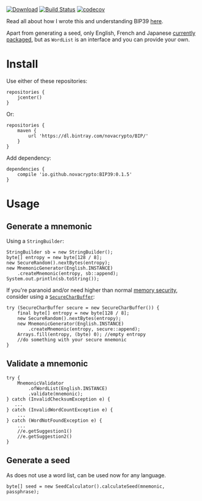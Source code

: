 [![Download](https://api.bintray.com/packages/novacrypto/BIP/BIP39/images/download.svg)](https://bintray.com/novacrypto/BIP/BIP39/_latestVersion) [![Build Status](https://travis-ci.org/NovaCrypto/BIP39.svg?branch=master)](https://travis-ci.org/NovaCrypto/BIP39) [![codecov](https://codecov.io/gh/NovaCrypto/BIP39/branch/master/graph/badge.svg)](https://codecov.io/gh/NovaCrypto/BIP39)

Read all about how I wrote this and understanding BIP39 [here](https://medium.com/@_west_on/coding-a-bip39-microlibrary-in-java-bb90c1109123).

Apart from generating a seed, only English, French and Japanese [currently packaged](https://github.com/NovaCrypto/BIP39/issues/1), but as `WordList` is an interface and you can provide your own.

# Install

Use either of these repositories:

```
repositories {
    jcenter()
}
```

Or:

```
repositories {
    maven {
        url 'https://dl.bintray.com/novacrypto/BIP/'
    }
}
```

Add dependency:

```
dependencies {
    compile 'io.github.novacrypto:BIP39:0.1.5'
}

```

# Usage

## Generate a mnemonic

Using a `StringBuilder`:

```
StringBuilder sb = new StringBuilder();
byte[] entropy = new byte[128 / 8];
new SecureRandom().nextBytes(entropy);
new MnemonicGenerator(English.INSTANCE)
    .createMnemonic(entropy, sb::append);
System.out.println(sb.toString());
```

If you're paranoid and/or need higher than normal [memory security](https://medium.com/@_west_on/protecting-strings-in-jvm-memory-84c365f8f01c), consider using a [`SecureCharBuffer`](https://github.com/NovaCrypto/SecureString):

```
try (SecureCharBuffer secure = new SecureCharBuffer()) {
    final byte[] entropy = new byte[128 / 8];
    new SecureRandom().nextBytes(entropy);
    new MnemonicGenerator(English.INSTANCE)
        .createMnemonic(entropy, secure::append);
    Arrays.fill(entropy, (byte) 0); //empty entropy
    //do something with your secure mnemonic
}
```

## Validate a mnemonic

```
try {
    MnemonicValidator
        .ofWordList(English.INSTANCE)
        .validate(mnemonic);
} catch (InvalidChecksumException e) {
   ...
} catch (InvalidWordCountException e) {
    ...
} catch (WordNotFoundException e) {
    ...
    //e.getSuggestion1()
    //e.getSuggestion2()
}
```

## Generate a seed

As does not use a word list, can be used now for any language.

```
byte[] seed = new SeedCalculator().calculateSeed(mnemonic, passphrase);
```
